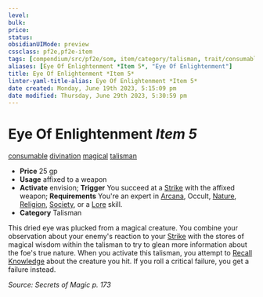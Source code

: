```yaml
---
level:
bulk:
price:
status:
obsidianUIMode: preview
cssclass: pf2e,pf2e-item
tags: [compendium/src/pf2e/som, item/category/talisman, trait/consumable, trait/divination, trait/magical, trait/talisman]
aliases: [Eye Of Enlightenment *Item 5*, "Eye Of Enlightenment"]
title: Eye Of Enlightenment *Item 5*
linter-yaml-title-alias: Eye Of Enlightenment *Item 5*
date created: Monday, June 19th 2023, 5:15:09 pm
date modified: Thursday, June 29th 2023, 5:30:59 pm
---
```


# Eye Of Enlightenment *Item 5*

[consumable](rules/traits/consumable.md) [divination](rules/traits/divination.md) [magical](rules/traits/magical.md) [talisman](rules/traits/talisman.md)  

- **Price** 25 gp
- **Usage** affixed to a weapon
- **Activate** envision; **Trigger** You succeed at a [Strike](rules/actions/strike.md) with the affixed weapon; **Requirements** You're an expert in [Arcana](compendium/skills.md#Arcana), Occult, [Nature](compendium/skills.md#Nature), [Religion](compendium/skills.md#Religion), [Society](compendium/skills.md#Society), or a [Lore](compendium/skills.md#Lore) skill.
- **Category** Talisman

This dried eye was plucked from a magical creature. You combine your observation about your enemy's reaction to your [Strike](rules/actions/strike.md) with the stores of magical wisdom within the talisman to try to glean more information about the foe's true nature. When you activate this talisman, you attempt to [Recall Knowledge](rules/actions/recall-knowledge.md) about the creature you hit. If you roll a critical failure, you get a failure instead.

*Source: Secrets of Magic p. 173*
